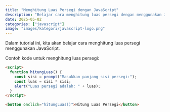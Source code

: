 ```yaml
---
title: "Menghitung Luas Persegi dengan JavaScript"
description: "Belajar cara menghitung luas persegi dengan menggunakan JavaScript."
date: 2025-05-02
categories: ["javascript"]
image: "images/kategori/javascript-logo.png"
---
```


Dalam tutorial ini, kita akan belajar cara menghitung luas persegi menggunakan JavaScript.

Contoh kode untuk menghitung luas persegi:

```html
<script>
  function hitungLuas() {
    const sisi = prompt("Masukkan panjang sisi persegi:");
    const luas = sisi * sisi;
    alert("Luas persegi adalah: " + luas);
  }
</script>

<button onclick="hitungLuas()">Hitung Luas Persegi</button>
